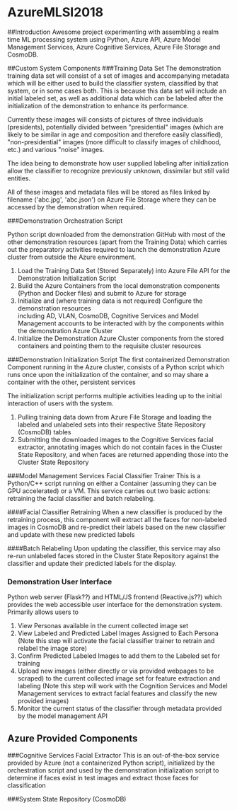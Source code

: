 # AzureMLSI2018
##Introduction
Awesome project experimenting with assembling a realm time ML processing system using 
Python, Azure API, Azure Model Management Services, Azure Cognitive Services, Azure
File Storage and CosmoDB.

##Custom System Components
###Training Data Set
The demonstration training data set will consist of a set of images and accompanying 
metadata which will be either used to build the classifier system, classified by that 
system, or in some cases both. This is because this data set will include an initial 
labeled set, as well as additional data which can be labeled after the initialization 
of the demonstration to enhance its performance.

Currently these images will consists of pictures of three individuals (presidents), 
potentially divided between "presidential" images (which are likely to be similar in 
age and composition and therefore easily classified), "non-presidential" images 
(more difficult to classify images of childhood, etc.) and various "noise" images.

The idea being to demonstrate how user supplied labeling after initialization allow 
the classifier to recognize previously unknown, dissimilar but still valid entities.

All of these images and metadata files will be stored as files linked by filename ('abc.jpg', 
'abc.json') on Azure File Storage where they can be accessed by the demonstration when 
required.

###Demonstration Orchestration Script

Python script downloaded from the demonstration GitHub with most of the other demonstration 
resources (apart from the Training Data) which carries out the preparatory activities 
required to launch the demonstration Azure cluster from outside the Azure environment.

1. Load the Training Data Set (Stored Separately) into Azure File API for the Demonstration 
   Initialization Script
2. Build the Azure Containers from the local demonstration components (Python and Docker files) 
   and submit to Azure for storage
3. Initialize and (where training data is not required) Configure the demonstration resources  
   including AD, VLAN, CosmoDB, Cognitive Services and Model Management accounts to 
   be interacted with by the components within the demonstration Azure Cluster  
4. Initialize the Demonstration Azure Cluster components from the stored containers 
   and pointing them to the requisite cluster resources

###Demonstration Initialization Script
The first containerized Demonstration Component running in the Azure cluster, consists 
of a Python script which runs once upon the initialization of the container, and so 
may share a container with the other, persistent services

The initialization script performs multiple activities leading up to the initial interaction 
of users with the system.

1. Pulling training data down from Azure File Storage and loading the labeled and unlabeled 
   sets into their respective State Repository (CosmoDB) tables 
2. Submitting the downloaded images to the Cognitive Services facial extractor, annotating 
   images which do not contain faces in the Cluster State Repository, and when faces are returned 
   appending those into the Cluster State Repository



###Model Management Services Facial Classifier Trainer
This is a Python/C++ script running on either a Container (assuming they can be GPU 
accelerated) or a VM. This service carries out two basic actions: retraining the facial 
classifier and batch relabeling.

####Facial Classifier Retraining
When a new classifier is produced by the retraining process, this component will extract 
all the faces for non-labeled images in CosmoDB and re-predict their labels based on 
the new classifier and update with these new predicted labels 

####Batch Relabeling
Upon updating the classifier, this service may also re-run unlabeled faces stored in the Cluster 
State Repository against the classifier and update their predicted labels for the display.

### Demonstration User Interface
Python web server (Flask??) and HTML/JS frontend (Reactive.js??) which provides the web accessible user interface 
for the demonstration system. Primarily allows users to 

1. View Personas available in the current collected image set
2. View Labeled and Predicted Label Images Assigned to Each Persona (Note this step 
   will activate the facial classifier trainer to retrain and relabel the image store)
3. Confirm Predicted Labeled Images to add them to the Labeled set for training 
4. Upload new images (either directly or via provided webpages to be scraped) to the current 
   collected image set for feature extraction and labeling (Note this step will work 
   with the Cognition Services and Model Management services to extract facial features 
   and classify the new provided images)
5. Monitor the current status of the classifier through metadata provided by the model 
   management API

## Azure Provided Components

###Cognitive Services Facial Extractor
This is an out-of-the-box service provided by Azure (not a containerized Python script), 
initialized by the orchestration script and used by the demonstration initialization 
script to determine if faces exist in test images and extract those faces for classification

###System State Repository (CosmoDB)